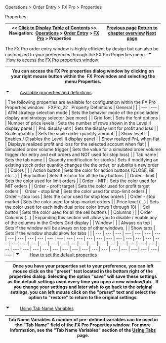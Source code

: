 ﻿
Operations \> Order Entry \> FX Pro \> Properties

Properties

| \<\< [Click to Display Table of Contents](properties_fx_pro.md) \>\> **Navigation:**     [Operations](operations-1.md) \> [Order Entry](order_entry-1.md) \> [FX Pro](fx_pro-1.md) \> Properties | [Previous page](managing_positions_fx_pro-1.md) [Return to chapter overview](fx_pro-1.md) [Next page](fx_board-1.md) |
| --- | --- |
The FX Pro order entry window is highly efficient by design but can also be customized to your preferences through the FX Pro Properties menu.
![tog_minus](tog_minus-1.gif)        [How to access the FX Pro properties window](javascript:HMToggle('toggle','HowToAccessTheFxProPropertiesWindow','HowToAccessTheFxProPropertiesWindow_ICON'))

| You can access the FX Pro properties dialog window by clicking on your right mouse button within the  FX Prowindow and selecting the menu Properties. |
| --- |
![tog_minus](tog_minus-1.gif)        [Available properties and definitions](javascript:HMToggle('toggle','AvailablePropertiesAndDefinitions','AvailablePropertiesAndDefinitions_ICON'))

| The following properties are available for configuration within the FX Pro Properties window:   FXPro_22   Property Definitions   | General |  | | --- | --- | | ATM strategy selection mode | Sets the behavior mode of the price ladder display and strategy selector (see more) | | Grid font | Sets the font options | | Number of price levels | Sets the number of rows shown in the Level II display panel | | PnL display unit | Sets the display unit for profit and loss | | Scale quantity | Sets the scale order quantity amount. | | Show level II | Enables / Disables the Levell II display panel | | Show realized PnL when flat | Displays realized profit and loss for the selected account when flat | | Simulated order volume trigger | Sets the value for a simulated order volume trigger (for entry and exit orders and NOT used for stop loss) | | Tab name | Sets the tab name | | Quantity modification for stocks | Sets if modifying an existing stock order quantity changes the the order, or submits a new order | | Colors |  | | Action button | Sets the color for action buttons (CLOSE, BE etc...) | | Buy button | Sets the color for all the buy buttons | | Order \- limit | Sets the color used for limit orders | | Order \- MIT | Sets the color used for MIT orders | | Order \- profit target | Sets the color used for profit target orders | | Order \- stop limit | Sets the color used for stop\-limit orders | | Order \- stop loss | Sets the color used for stop loss orders | | Order \- stop market | Sets the color used for stop\-market orders | | Price level (...) | Sets the color used for each individual price color (rows 1 through 10\) | | Sell button | Sets the color used for all the sell buttons | | Columns |  | | Order Columns (...) | Expanding this section will allow you to disable / enable any of the columns in the Orders Grid display | | Window |  | | Always on top | Sets if the window will be always on top of other windows. | | Show tabs | Sets if the window should allow for tabs | |
| --- | --- | --- | --- | --- | --- | --- | --- | --- | --- | --- | --- | --- | --- | --- | --- | --- | --- | --- | --- | --- | --- | --- | --- | --- | --- | --- | --- | --- | --- | --- | --- | --- | --- | --- | --- | --- | --- | --- | --- | --- | --- | --- | --- | --- | --- | --- | --- | --- | --- | --- | --- | --- | --- | --- |
![tog_minus](tog_minus-1.gif)        [How to set the default properties](javascript:HMToggle('toggle','HowToSetTheDefaultProperties','HowToSetTheDefaultProperties_ICON'))

| Once you have your properties set to your preference, you can left mouse click on the "preset" text located in the bottom right of the properties dialog. Selecting the option "save" will save these settings as the default settings used every time you open a new window/tab.   If you change your settings and later wish to go back to the original settings, you can left mouse click on the "preset" text and select the option to "restore" to return to the original settings. |
| --- |
![tog_minus](tog_minus-1.gif)        [Using Tab Name Variables](javascript:HMToggle('toggle','UsingTabNameVariables','UsingTabNameVariables_ICON'))

| Tab Name Variables A number of pre\-defined variables can be used in the "Tab Name" field of the FX Pro Properties window. For more information, see the "Tab Name Variables" section of the [Using Tabs](using_tabs-1.md) page. |
| --- |

